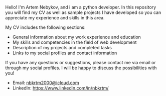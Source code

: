 Hello! I'm Artem Nebykov, and i am a python developer. 
In this repository you will find my CV as well as sample projects I have developed so you can appreciate my experience and skills in this area.

My CV includes the following sections:

- General information about my work experience and education
- My skills and competencies in the field of web development
- Description of my projects and completed tasks
- Links to my social profiles and contact information

If you have any questions or suggestions, please contact me via email or through my social profiles. I will be happy to discuss the possibilities with you!

- Email: nbkrtm2000@icloud.com
- LinkedIn: https://www.linkedin.com/in/nbkrtm/
